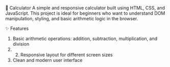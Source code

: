 🧮 Calculator
A simple and responsive calculator built using HTML, CSS, and JavaScript. This project is ideal for beginners who want to understand DOM manipulation, styling, and basic arithmetic logic in the browser.

✨ Features
1. Basic arithmetic operations: addition, subtraction, multiplication, and division
2. 2. Responsive layout for different screen sizes
3. Clean and modern user interface
